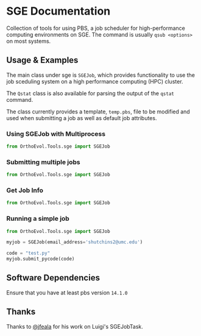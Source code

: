 # SGE Documentation
Collection of tools for using PBS, a job scheduler for high-performance
computing environments on SGE. The command is usually `qsub <options>` on most systems.

## Usage & Examples
The main class under sge is `SGEJob`, which provides functionality to use the
job sceduling system on a high performance computing (HPC) cluster.

The `Qstat` class is also available for parsing the output of the `qstat`
command.

The class currently provides a template, `temp.pbs`, file to be modified and used
when submitting a job as well as default job attributes.

### Using SGEJob with Multiprocess

```python
from OrthoEvol.Tools.sge import SGEJob
```

### Submitting multiple jobs

```python
from OrthoEvol.Tools.sge import SGEJob
```

### Get Job Info

```python
from OrthoEvol.Tools.sge import SGEJob
```

### Running a simple job
```python
from OrthoEvol.Tools.sge import SGEJob

myjob = SGEJob(email_address='shutchins2@umc.edu')

code = "test.py"
myjob.submit_pycode(code)
```


## Software Dependencies
Ensure that you have at least pbs version `14.1.0`

## Thanks
Thanks to [@jfeala](https://github.com/jfeala) for his work on Luigi's SGEJobTask.

